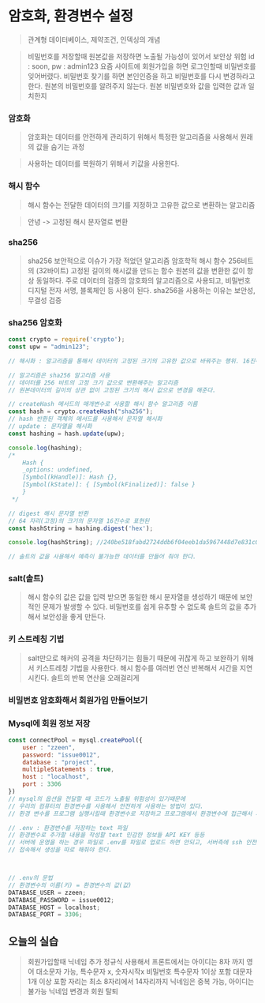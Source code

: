 # 암호화, 환경변수 설정

> 관계형 데이터베이스, 제약조건, 인덱싱의 개념

> 비밀번호를 저장할때 원본값을 저장하면 노출될 가능성이 있어서 보안상 위험 
> id : soon, pw : admin123 
> 요즘 사이트에 회원가입을 하면 로그인할때 비밀번호를 잊어버렸다.
> 비밀번호 찾기를 하면 본인인증을 하고 비밀번호를 다시 변경하라고 한다.
> 원본의 비밀번호를 알려주지 않는다. 원본 비밀번호와 값을 입력한 값과 일치한지

### 암호화
> 암호화는 데이터를 안전하게 관리하기 위해서 특정한 알고리즘을 사용해서 원래의 값을 숨기는 과정

> 사용하는 데이터를 복원하기 위해서 키값을 사용한다. 

### 해시 함수
> 해시 함수는 전달한 데이터의 크기를 지정하고 고유한 값으로 변환하는 알고리즘

> 안녕 -> 고정된 해시 문자열로 변환

### sha256
> sha256 보안적으로 이슈가 가장 적었던 알고리즘
> 암호학적 해시 함수
> 256비트의 (32바이트) 고정된 길이의 해시값을 만드는 함수
> 원본의 값을 변환한 값이 항상 동일하다.
> 주로 데이터의 검증의 암호화의 알고리즘으로 사용되고, 비밀번호
> 디지털 전자 서명, 블록체인 등 사용이 된다.
> sha256을 사용하는 이유는 보안성, 무결성 검증

### sha256 암호화
```js
const crypto = require('crypto');
const upw = "admin123";

// 해시화 : 알고리즘을 통해서 데이터의 고정된 크기의 고유한 값으로 바꿔주는 행위. 16진수의 값으로 변환 고정된 크기의 문자열.

// 알고리즘은 sha256 알고리즘 사용
// 데이터를 256 비트의 고정 크기 값으로 변환해주는 알고리즘
// 원본데이터의 길이의 상관 없이 고정된 크기의 해시 값으로 변경을 해준다.

// createHash 메서드의 매개변수로 사용할 해시 함수 알고리즘 이름
const hash = crypto.createHash("sha256");
// hash 반환된 객체의 메서드를 사용해서 문자열 해시화
// update : 문자열을 해시화
const hashing = hash.update(upw);

console.log(hashing);
/*
    Hash {
    _options: undefined,
    [Symbol(kHandle)]: Hash {},
    [Symbol(kState)]: { [Symbol(kFinalized)]: false }
    }
 */

// digest 해시 문자열 반환 
// 64 자리(고정)의 크기의 문자열 16진수로 표현된
const hashString = hashing.digest('hex');

console.log(hashString); //240be518fabd2724ddb6f04eeb1da5967448d7e831c08c8fa822809f74c720a9

// 솔트의 값을 사용해서 예측이 불가능한 데이터를 만들어 줘야 한다.
```

### salt(솔트)
> 해시 함수의 값은 값을 입력 받으면 동일한 해시 문자열을 생성하기 때문에 보안적인 문제가 발생할 수 있다. 
> 비밀번호를 쉽게 유추할 수 없도록 솔트의 값을 추가해서 보안성을 좋게 만든다.

### 키 스트레칭 기법
> salt만으로 해커의 공격을 차단하기는 힘들기 때문에 귀찮게 하고 보완하기 위해서 키스트레칭 기법을 사용한다. 
> 해시 함수를 여러번 연산 반복해서 시간을 지연시킨다.
> 솔트의 반복 연산을 오래걸리게 

### 비밀번호 암호화해서 회원가입 만들어보기

### Mysql에 회원 정보 저장

```js
const connectPool = mysql.createPool({
    user : "zzeen",
    password: "issue0012",
    database : "project",
    multipleStatements : true,
    host : "localhost",
    port : 3306
})
// mysql의 옵션을 전달할 때 코드가 노출될 위험성이 있기때문에
// 우리의 컴퓨터의 환경변수를 사용해서 안전하게 사용하는 방법이 있다.
// 환경 변수를 프로그램 실행시킬때 환경변수로 저장하고 프로그램에서 환경변수에 접근해서 사용하는 방식

// .env : 환경변수를 저장하는 text 파일
// 환경변수로 추가할 내용을 작성할 text 민감한 정보들 API KEY 등등
// 서버에 운영을 하는 경우 파일로 .env를 파일로 업로드 하면 안되고, 서버측에 ssh 안전하게 접근해서 
// 접속해서 생성을 따로 해줘야 한다.



// .env의 문법
// 환경변수의 이름(키) = 환경변수의 값(값)
DATABASE_USER = zzeen;  
DATABASE_PASSWORD = issue0012;
DATABASE_HOST = localhost;
DATABASE_PORT = 3306;
```
## 오늘의 실습
> 회원가입할때 닉네임 추가
> 정규식 사용해서 프론트에서는 아이디는 8자 까지 영어 대소문자 가능, 특수문자 x, 숫자시작x
> 비밀번호 특수문자 1이상 포함 대문자 1개 이상 포함 자리는 최소 8자리에서 14자리까지
> 닉네임은 중복 가능, 아이디는 불가능
> 닉네임 변경과 회원 탈퇴